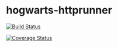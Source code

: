 # hogwarts-httprunner

[![Build Status](https://travis-ci.org/LeeYatyi/hogwarts-httprunner.svg?branch=master)](https://travis-ci.org/LeeYatyi/hogwarts-httprunner)

[![Coverage Status](https://coveralls.io/repos/github/LeeYatyi/hogwarts-httprunner/badge.svg?branch=master)](https://coveralls.io/github/LeeYatyi/hogwarts-httprunner?branch=master)